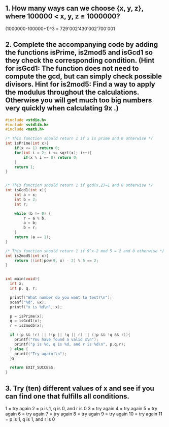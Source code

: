 

## 1. How many ways can we choose {x, y, z}, where 100000 < x, y, z ≤  1000000?

(1000000-100000+1)^3 = 729'002'430'002'700'001




## 2. Complete the accompanying code by adding the functions isPrime, is2mod5 and isGcd1 so they check the corresponding condition. (Hint for isGcd1: The function does not need to compute the gcd, but can simply check possible divisors. Hint for is2mod5: Find a way to apply the modulus throughout the calculations. Otherwise you will get much too big numbers very quickly when calculating 9x .)

```c
#include <stdio.h>
#include <stdlib.h>
#include <math.h>

/* This function should return 1 if x is prime and 0 otherwise */
int isPrime(int x){
    if(x <= 1) return 0;
    for(int i = 2; i <= sqrt(x); i++){
        if(x % i == 0) return 0;
    }
    return 1;
}


/* This function should return 1 if gcd(x,2)=1 and 0 otherwise */
int isGcd1(int x){
    int a = x;
    int b = 2;
    int r;

    while (b != 0) {
        r = a % b;
        a = b;
        b = r;
    }
    return (a == 1);
}

/* This function should return 1 if 9^x-2 mod 5 = 2 and 0 otherwise */
int is2mod5(int x){
    return ((int)pow(9, x) - 2) % 5 == 2;
}


int main(void){
  int x;
  int p, q, r;

  printf("What number do you want to test?\n");
  scanf("%d", &x);
  printf("x is %d\n", x);

  p = isPrime(x);
  q = isGcd1(x);
  r = is2mod5(x);

  if ((p && !r) || !(p || !q || r) || (!p && !q && r)){
    printf("You have found a valid x\n");
    printf("p is %d, q is %d, and r is %d\n", p,q,r);
  } else {
    printf("Try again!\n");
  }S

  return EXIT_SUCCESS;
}

```

## 3. Try (ten) different values of x and see if you can find one that fulfills all conditions.

1 = try again
2 = p is 1, q is 0, and r is 0
3 = try again
4 = try again
5 = try again
6 = try again
7 = try again
8 = try again
9 = try again
10 = try again
11 = p is 1, q is 1, and r is 0












